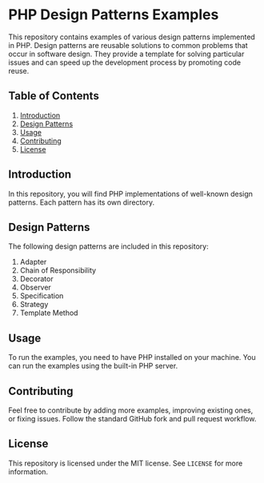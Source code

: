 # PHP Design Patterns Examples

This repository contains examples of various design patterns implemented in PHP. Design patterns are reusable solutions to common problems that occur in software design. They provide a template for solving particular issues and can speed up the development process by promoting code reuse.


## Table of Contents

1. [Introduction](#introduction)
2. [Design Patterns](#design-patterns)
3. [Usage](#usage)
4. [Contributing](#contributing)
5. [License](#license)


## Introduction

In this repository, you will find PHP implementations of well-known design patterns. Each pattern has its own directory.

## Design Patterns

The following design patterns are included in this repository:

1. Adapter
2. Chain of Responsibility
3. Decorator
4. Observer
5. Specification
6. Strategy
7. Template Method



## Usage

To run the examples, you need to have PHP installed on your machine. You can run the examples using the built-in PHP server.


## Contributing

Feel free to contribute by adding more examples, improving existing ones, or fixing issues. Follow the standard GitHub fork and pull request workflow.

## License

This repository is licensed under the MIT license. See `LICENSE` for more information.